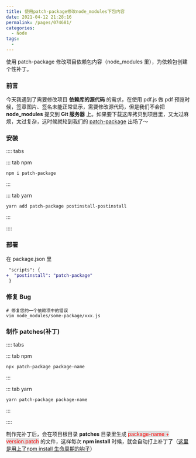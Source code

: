 ```yaml
---
title: 使用patch-package修改node_modules下包内容
date: 2021-04-12 21:28:16
permalink: /pages/074681/
categories: 
  - Node
tags: 
  - 
---
```


使用 patch-package 修改项目依赖包内容（node_modules 里），为依赖包创建个性补丁。

<!-- more -->

### 前言

今天我遇到了需要修改项目 **依赖库的源代码** 的需求，在使用 pdf.js 做 pdf 预览时候，签章图片、签名未能正常显示，需要修改源代码，但是我们不会把 **node_modules** 提交到 **Git 服务器** 上。如果要下载这库拷贝到项目里，又太过麻烦，太过复杂，这时候就轮到我们的 [patch-package](https://www.npmjs.com/package/patch-package) 出场了～

### 安装

:::: tabs

::: tab npm

```shell
npm i patch-package
```

:::

::: tab yarn

```shell
yarn add patch-package postinstall-postinstall
```

:::

::::

### 部署

在 package.json 里

```diff
 "scripts": {
+  "postinstall": "patch-package"
 }
```

### 修复 Bug

```shell
# 修复您的一个依赖项中的错误
vim node_modules/some-package/xxx.js
```

### 制作 patches(补丁)

:::: tabs

::: tab npm

```shell
npx patch-package package-name
```

:::

::: tab yarn

```shell
yarn patch-package package-name
```

:::

::::

制作完补丁后，会在项目根目录 **patches** 目录里生成 <span class="span-shadow" style="background: #ddd; color: red;">package-name + version.patch</span> 的文件，这样每次 **npm install** 时候，就会自动打上补丁了（[这里是用上了npm install 生命周期的钩子](https://docs.npmjs.com/cli/v7/using-npm/scripts)）

<DynamicImportPhotoSwipe 
  :items="[{src: 'https://cdn.jsdelivr.net/gh/xiaojun996/CDN/images/screenshot/patch-package.png',thumbnail: 'https://cdn.jsdelivr.net/gh/xiaojun996/CDN/images/screenshot/patch-package.png',w: 1048,h: 560},{src: 'https://cdn.jsdelivr.net/gh/xiaojun996/CDN/images/screenshot/patch-package0.png',thumbnail: 'https://cdn.jsdelivr.net/gh/xiaojun996/CDN/images/screenshot/patch-package0.png',w: 991,h: 675}]"
/>
